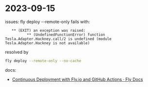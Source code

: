 # 2023-09-15

issues: fly deploy --remote-only fails with:

```log
   ** (EXIT) an exception was raised:
          ** (UndefinedFunctionError) function Tesla.Adapter.Hackney.call/2 is undefined (module Tesla.Adapter.Hackney is not available)
```

resolved by

```sh
fly deploy --remote-only --no-cache
```

docs:

- [Continuous Deployment with Fly.io and GitHub Actions · Fly Docs](https://fly.io/docs/app-guides/continuous-deployment-with-github-actions/)
